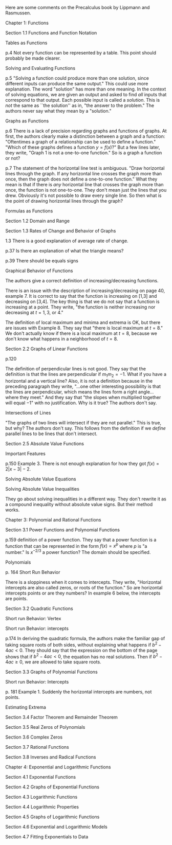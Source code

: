 Here are some comments on the Precalculus book by Lippmann and Rasmussen. 

Chapter 1: Functions

Section 1.1 Functions and Function Notation

Tables as Functions

p.4 Not every function can be represented by a table. This point should probably be made clearer.

Solving and Evaluating Functions

p.5 "Solving a function could produce more than one solution, since different inputs can produce the same output." This could use more explanation. The word "solution" has more than one meaning. In the context of solving equations, we are given an output and asked to find *all* inputs that correspond to that output. Each possible input is called a *solution*. This is *not* the same as ``the solution'' as in, "the answer to the problem." The authors never say what they mean by a "solution."

Graphs as Functions

p.6 There is a lack of precision regarding graphs and functions of graphs. At first, the authors clearly make a distinction between a graph and a function: "Oftentimes a graph of a relationship can be used to define a function." "Which of these graphs defines a function $y=f(x)$?" But a few lines later, they write, "Graph 1 is not a one-to-one function." So is a graph a function or not? 

p.7 The statement of the horizontal line test is ambiguous. "Draw horizontal lines through the graph. If any horizontal line crosses the graph more than once, then the graph does not define a one-to-one function." What they mean is that if there is *any* horizontal line that crosses the graph more than once, the function is not one-to-one. They don't mean just the lines that you drew. Obviously it's not possible to draw every single line. So then what is the point of drawing horizontal lines through the graph? 

Formulas as Functions


Section 1.2 Domain and Range

Section 1.3 Rates of Change and Behavior of Graphs

1.3 There is a good explanation of average rate of change.

p.37 Is there an explanation of what the triangle means? 

p.39 There should be equals signs

Graphical Behavior of Functions

The authors give a correct definition of increasing/decreasing functions.

There is an issue with the description of increasing/decreasing on page 40, example 7. It is correct to say that the function is increasing on [1,3] and decreasing on [3,4]. The key thing is that we do not say that a function is increasing at a point. They write, "the function is neither increasing nor decreasing at $t=1,3,$ or $4$." 

The definition of local maximum and minima and extrema is OK, but there are issues with Example 8. They say that "there is local maximum at $t=8$." We don't actually know if there is a local maximum at $t=8$, because we don't know what happens in a neighborhood of $t=8$.

Section 2.2 Graphs of Linear Functions

p.120 

The definition of perpendicular lines is not good. They say that the definition is that the lines are perpendicular if $m_1 m_2=-1$. What if you have a horizontal and a vertical line? Also, it is not a definition because in the preceding paragraph they write, "...one other interesting possibility is that the lines are perpendicular, which means the lines form a right angle... where they meet." And they say that "the slopes when multiplied together will equal $-1$" with no justification. Why is it true? The authors don't say.

Intersections of Lines

"The graphs of two lines will intersect if they are not parallel." This is true, but why? The authors don't say. This follows from the definition if we *define* parallel lines to be lines that don't intersect. 

Section 2.5 Absolute Value Functions

Important Features

p.150 Example 3. There is not enough explanation for how they got $f(x)=2|x-3|-2$.

Solving Absolute Value Equations

Solving Absolute Value Inequalities

They go about solving inequalities in a different way. They don't rewrite it as a compound inequality without absolute value signs. But their method works.

Chapter 3: Polynomial and Rational Functions

Section 3.1 Power Functions and Polynomial Functions

p.159 definition of a power function. They say that a power function is a function that can be represented in the form $f(x)=x^p$ where $p$ is "a number." Is $x^{-2/3}$ a power function? The domain should be specified.

Polynomials

p. 164 Short Run Behavior

There is a sloppiness when it comes to intercepts. They write, "Horizontal intercepts are also called zeros, or roots of the function." So are horizontal intercepts points or are they numbers? In example 6 below, the intercepts are points.

Section 3.2 Quadratic Functions

Short run Behavior: Vertex

Short run Behavior: intercepts

p.174 In deriving the quadratic formula, the authors make the familiar gap of taking square roots of both sides, without explaining what happens if $b^2-4ac<0$. They should say that the expression on the bottom of the page shows that if $b^2-4ac<0$, the equation has no real solutions. Then if $b^2-4ac \ge 0$, we are allowed to take square roots.

Section 3.3 Graphs of Polynomial Functions

Short run Behavior: Intercepts

p. 181 Example 1. Suddenly the horizontal intercepts are numbers, not points.

Estimating Extrema

Section 3.4 Factor Theorem and Remainder Theorem

Section 3.5 Real Zeros of Polynomials

Section 3.6 Complex Zeros

Section 3.7 Rational Functions

Section 3.8 Inverses and Radical Functions

Chapter 4: Exponential and Logarithmic Functions

Section 4.1 Exponential Functions

Section 4.2 Graphs of Exponential Functions

Section 4.3 Logarithmic Functions

Section 4.4 Logarithmic Properties

Section 4.5 Graphs of Logarithmic Functions

Section 4.6 Exponential and Logarithmic Models

Section 4.7 Fitting Exponentials to Data


